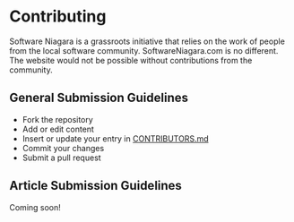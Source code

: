 # Contributing

Software Niagara is a grassroots initiative that relies on the work of people
from the local software community. SoftwareNiagara.com is no different. The
website would not be possible without contributions from the community.

## General Submission Guidelines

* Fork the repository
* Add or edit content
* Insert or update your entry in [CONTRIBUTORS.md](CONTRIBUTORS.md)
* Commit your changes
* Submit a pull request

## Article Submission Guidelines

Coming soon!
